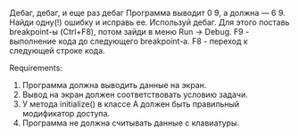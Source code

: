 Дебаг, дебаг, и еще раз дебаг
Программа выводит 0 9, а должна — 6 9. Найди одну(!) ошибку и исправь ее.
Используй дебаг. Для этого поставь breakpoint-ы (Ctrl+F8), потом зайди в меню Run -> Debug.
F9 - выполнение кода до следующего breakpoint-а.
F8 - переход к следующей строке кода.


Requirements:
1. Программа должна выводить данные на экран.
2. Вывод на экран должен соответствовать условию задачи.
3. У метода initialize() в классе A должен быть правильный модификатор доступа.
4. Программа не должна считывать данные с клавиатуры.

